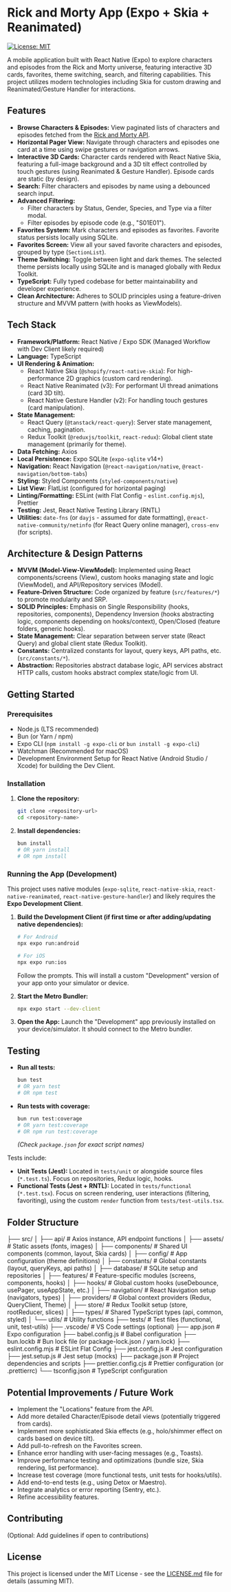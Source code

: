 # Rick and Morty App (Expo + Skia + Reanimated)

[![License: MIT](https://img.shields.io/badge/License-MIT-yellow.svg)](https://opensource.org/licenses/MIT)

A mobile application built with React Native (Expo) to explore characters and episodes from the Rick and Morty universe, featuring interactive 3D cards, favorites, theme switching, search, and filtering capabilities. This project utilizes modern technologies including Skia for custom drawing and Reanimated/Gesture Handler for interactions.

## Features

* **Browse Characters & Episodes:** View paginated lists of characters and episodes fetched from the [Rick and Morty API](https://rickandmortyapi.com/).
* **Horizontal Pager View:** Navigate through characters and episodes one card at a time using swipe gestures or navigation arrows.
* **Interactive 3D Cards:** Character cards rendered with React Native Skia, featuring a full-image background and a 3D tilt effect controlled by touch gestures (using Reanimated & Gesture Handler). Episode cards are static (by design).
* **Search:** Filter characters and episodes by name using a debounced search input.
* **Advanced Filtering:**
    * Filter characters by Status, Gender, Species, and Type via a filter modal.
    * Filter episodes by episode code (e.g., "S01E01").
* **Favorites System:** Mark characters and episodes as favorites. Favorite status persists locally using SQLite.
* **Favorites Screen:** View all your saved favorite characters and episodes, grouped by type (`SectionList`).
* **Theme Switching:** Toggle between light and dark themes. The selected theme persists locally using SQLite and is managed globally with Redux Toolkit.
* **TypeScript:** Fully typed codebase for better maintainability and developer experience.
* **Clean Architecture:** Adheres to SOLID principles using a feature-driven structure and MVVM pattern (with hooks as ViewModels).

## Tech Stack

* **Framework/Platform:** React Native / Expo SDK (Managed Workflow with Dev Client likely required)
* **Language:** TypeScript
* **UI Rendering & Animation:**
    * React Native Skia (`@shopify/react-native-skia`): For high-performance 2D graphics (custom card rendering).
    * React Native Reanimated (v3): For performant UI thread animations (card 3D tilt).
    * React Native Gesture Handler (v2): For handling touch gestures (card manipulation).
* **State Management:**
    * React Query (`@tanstack/react-query`): Server state management, caching, pagination.
    * Redux Toolkit (`@reduxjs/toolkit`, `react-redux`): Global client state management (primarily for theme).
* **Data Fetching:** Axios
* **Local Persistence:** Expo SQLite (`expo-sqlite` v14+)
* **Navigation:** React Navigation (`@react-navigation/native`, `@react-navigation/bottom-tabs`)
* **Styling:** Styled Components (`styled-components/native`)
* **List View:** FlatList (configured for horizontal paging)
* **Linting/Formatting:** ESLint (with Flat Config - `eslint.config.mjs`), Prettier
* **Testing:** Jest, React Native Testing Library (RNTL)
* **Utilities:** `date-fns` (or `dayjs` - assumed for date formatting), `@react-native-community/netinfo` (for React Query online manager), `cross-env` (for scripts).

## Architecture & Design Patterns

* **MVVM (Model-View-ViewModel):** Implemented using React components/screens (View), custom hooks managing state and logic (ViewModel), and API/Repository services (Model).
* **Feature-Driven Structure:** Code organized by feature (`src/features/*`) to promote modularity and SRP.
* **SOLID Principles:** Emphasis on Single Responsibility (hooks, repositories, components), Dependency Inversion (hooks abstracting logic, components depending on hooks/context), Open/Closed (feature folders, generic hooks).
* **State Management:** Clear separation between server state (React Query) and global client state (Redux Toolkit).
* **Constants:** Centralized constants for layout, query keys, API paths, etc. (`src/constants/*`).
* **Abstraction:** Repositories abstract database logic, API services abstract HTTP calls, custom hooks abstract complex state/logic from UI.

## Getting Started

### Prerequisites

* Node.js (LTS recommended)
* Bun (or Yarn / npm)
* Expo CLI (`npm install -g expo-cli` or `bun install -g expo-cli`)
* Watchman (Recommended for macOS)
* Development Environment Setup for React Native (Android Studio / Xcode) for building the Dev Client.

### Installation

1.  **Clone the repository:**
    ```bash
    git clone <repository-url>
    cd <repository-name>
    ```
2.  **Install dependencies:**
    ```bash
    bun install
    # OR yarn install
    # OR npm install
    ```

### Running the App (Development)

This project uses native modules (`expo-sqlite`, `react-native-skia`, `react-native-reanimated`, `react-native-gesture-handler`) and likely requires the **Expo Development Client**.

1.  **Build the Development Client (if first time or after adding/updating native dependencies):**
    ```bash
    # For Android
    npx expo run:android

    # For iOS
    npx expo run:ios
    ```
    Follow the prompts. This will install a custom "Development" version of your app onto your simulator or device.

2.  **Start the Metro Bundler:**
    ```bash
    npx expo start --dev-client
    ```

3.  **Open the App:** Launch the "Development" app previously installed on your device/simulator. It should connect to the Metro bundler.

## Testing

* **Run all tests:**
    ```bash
    bun test
    # OR yarn test
    # OR npm test
    ```
* **Run tests with coverage:**
    ```bash
    bun run test:coverage
    # OR yarn test:coverage
    # OR npm run test:coverage
    ```
    *(Check `package.json` for exact script names)*

Tests include:
* **Unit Tests (Jest):** Located in `tests/unit` or alongside source files (`*.test.ts`). Focus on repositories, Redux logic, hooks.
* **Functional Tests (Jest + RNTL):** Located in `tests/functional` (`*.test.tsx`). Focus on screen rendering, user interactions (filtering, favoriting), using the custom `render` function from `tests/test-utils.tsx`.

## Folder Structure

├── src/
│   ├── api/          # Axios instance, API endpoint functions
│   ├── assets/       # Static assets (fonts, images)
│   ├── components/   # Shared UI components (common, layout, Skia cards)
│   ├── config/       # App configuration (theme definitions)
│   ├── constants/    # Global constants (layout, queryKeys, api paths)
│   ├── database/     # SQLite setup and repositories
│   ├── features/     # Feature-specific modules (screens, components, hooks)
│   ├── hooks/        # Global custom hooks (useDebounce, usePager, useAppState, etc.)
│   ├── navigation/   # React Navigation setup (navigators, types)
│   ├── providers/    # Global context providers (Redux, QueryClient, Theme)
│   ├── store/        # Redux Toolkit setup (store, rootReducer, slices)
│   ├── types/        # Shared TypeScript types (api, common, styled)
│   └── utils/        # Utility functions
├── tests/            # Test files (functional, unit, test-utils)
├── .vscode/          # VS Code settings (optional)
├── app.json          # Expo configuration
├── babel.config.js   # Babel configuration
├── bun.lockb         # Bun lock file (or package-lock.json / yarn.lock)
├── eslint.config.mjs # ESLint Flat Config
├── jest.config.js    # Jest configuration
├── jest.setup.js     # Jest setup (mocks)
├── package.json      # Project dependencies and scripts
├── prettier.config.cjs # Prettier configuration (or .prettierrc)
└── tsconfig.json     # TypeScript configuration


## Potential Improvements / Future Work

* Implement the "Locations" feature from the API.
* Add more detailed Character/Episode detail views (potentially triggered from cards).
* Implement more sophisticated Skia effects (e.g., holo/shimmer effect on cards based on device tilt).
* Add pull-to-refresh on the Favorites screen.
* Enhance error handling with user-facing messages (e.g., Toasts).
* Improve performance testing and optimizations (bundle size, Skia rendering, list performance).
* Increase test coverage (more functional tests, unit tests for hooks/utils).
* Add end-to-end tests (e.g., using Detox or Maestro).
* Integrate analytics or error reporting (Sentry, etc.).
* Refine accessibility features.

## Contributing

(Optional: Add guidelines if open to contributions)

## License

This project is licensed under the MIT License - see the [LICENSE.md](LICENSE.md) file for details (assuming MIT).
